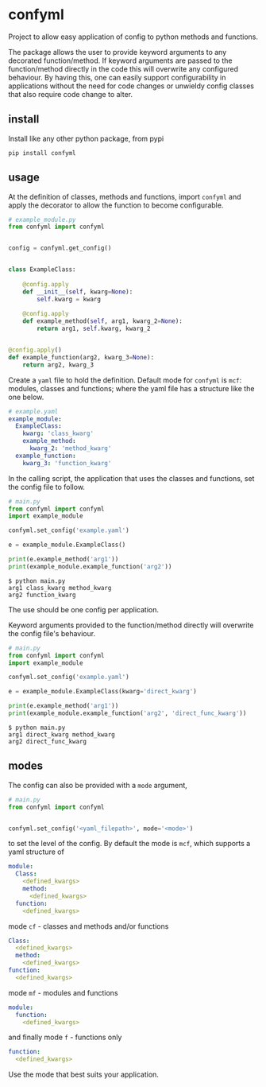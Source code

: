 # confyml
Project to allow easy application of config to python methods and functions.

The package allows the user to provide keyword arguments to any decorated function/method. If keyword arguments are 
passed to the function/method directly in the code this will overwrite any configured behaviour. By having this, one can
easily support configurability in applications without the need for code changes 
or unwieldy config classes that also require code change to alter.

## install
Install like any other python package, from pypi
```shell
pip install confyml
```

## usage

At the definition of classes, methods and functions, import `confyml` and apply the decorator to allow the function to
become configurable.
```python
# example_module.py
from confyml import confyml


config = confyml.get_config()


class ExampleClass:
    
    @config.apply
    def __init__(self, kwarg=None):
        self.kwarg = kwarg
    
    @config.apply
    def example_method(self, arg1, kwarg_2=None):
        return arg1, self.kwarg, kwarg_2


@config.apply()
def example_function(arg2, kwarg_3=None):
    return arg2, kwarg_3
```
Create a `yaml` file to hold the definition. Default mode for `confyml` is `mcf`: modules, classes and functions; where
the yaml file has a structure like the one below.
```yaml
# example.yaml
example_module:
  ExampleClass:
    kwarg: 'class_kwarg'
    example_method:
      kwarg_2: 'method_kwarg'
  example_function:
    kwarg_3: 'function_kwarg'
```
In the calling script, the application that uses the classes and functions, set the config file to follow.
```python
# main.py
from confyml import confyml
import example_module

confyml.set_config('example.yaml')

e = example_module.ExampleClass()

print(e.example_method('arg1'))
print(example_module.example_function('arg2'))
```
```
$ python main.py
arg1 class_kwarg method_kwarg
arg2 function_kwarg
```

The use should be one config per application. 

Keyword arguments provided to the function/method directly will overwrite the config file's behaviour.

```python
# main.py
from confyml import confyml
import example_module

confyml.set_config('example.yaml')

e = example_module.ExampleClass(kwarg='direct_kwarg')

print(e.example_method('arg1'))
print(example_module.example_function('arg2', 'direct_func_kwarg'))
```
```
$ python main.py
arg1 direct_kwarg method_kwarg
arg2 direct_func_kwarg
```
## modes

The config can also be provided with a `mode` argument, 
```python
# main.py
from confyml import confyml


confyml.set_config('<yaml_filepath>', mode='<mode>')
```
to set the level
of the config. By default the mode is `mcf`, which supports a yaml structure of 
```yaml
module:
  Class:
    <defined_kwargs>
    method:
      <defined_kwargs>
  function:
    <defined_kwargs>
```
mode `cf` - classes and methods and/or functions
```yaml
Class:
  <defined_kwargs>
  method:
    <defined_kwargs>
function:
  <defined_kwargs>
```
mode `mf` - modules and functions
```yaml
module:
  function:
    <defined_kwargs>
```
and finally mode `f` - functions only
```yaml
function:
  <defined_kwargs>
```

Use the mode that best suits your application. 

